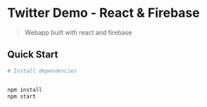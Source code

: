 # Twitter Demo - React & Firebase

> Webapp built with react and firebase

## Quick Start

```bash
# Install dependencies


npm install
npm start

```
